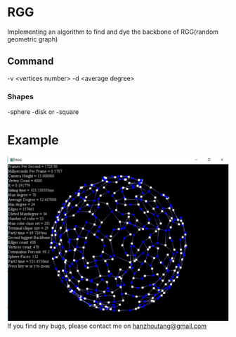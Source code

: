 # RGG
Implementing an algorithm to find and dye the backbone of RGG(random geometric graph)
## Command 
-v &lt;vertices number&gt; -d &lt;average degree&gt;
### Shapes
-sphere -disk or -square
# Example
![](/Pictures/Example.png "Example")
If you find any bugs, please contact me on hanzhoutang@gmail.com
